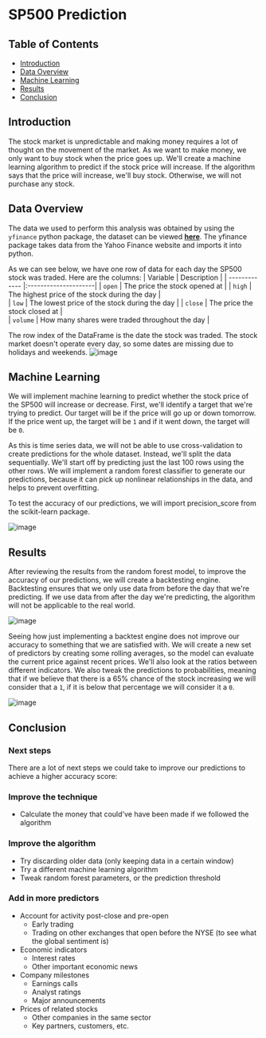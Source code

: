 # SP500 Prediction

## Table of Contents
* [Introduction](#introduction)
* [Data Overview](#data-overview)
* [Machine Learning](#machine-learning)
* [Results](#results)
* [Conclusion](#conclusion)

## Introduction

The stock market is unpredictable and making money requires a lot of thought on the movement of the market. As we want to make money, we only want to buy stock when the price goes up. We'll create a machine learning algorithm to predict if the stock price will increase. If the algorithm says that the price will increase, we'll buy stock. Otherwise, we will not purchase any stock.

## Data Overview

The data we used to perform this analysis was obtained by using the `yfinance` python package, the dataset can be viewed **[here](https://github.com/jidafan/SP500-Prediction/blob/main/sp500.csv)**. The yfinance package takes data from the Yahoo Finance website and imports it into python.

As we can see below, we have one row of data for each day the SP500 stock was traded.  Here are the columns:
| Variable      | Description           | 
| ------------- |:---------------------| 
| `open`     | The price the stock opened at    |
| `high`    | The highest price of the stock during the day          |   
| `low` | The lowest price of the stock during the day                                         |
| `close`    | The price the stock closed at          |   
| `volume` | How many shares were traded throughout the day                                       |

The row index of the DataFrame is the date the stock was traded.  The stock market doesn't operate every day, so some dates are missing due to holidays and weekends.
![image](https://github.com/jidafan/SP500-Prediction/assets/141703009/efd5dc8f-b188-4b46-a9d9-e84886939bfe)

## Machine Learning

We will implement machine learning to predict whether the stock price of the SP500 will increase or decrease. First, we'll identify a target that we're trying to predict.  Our target will be if the price will go up or down tomorrow. If the price went up, the target will be `1` and if it went down, the target will be `0`.

As this is time series data, we will not be able to use cross-validation to create predictions for the whole dataset. Instead, we'll split the data sequentially. We'll start off by predicting just the last 100 rows using the other rows.
We will implement a random forest classifier to generate our predictions, because it can pick up nonlinear relationships in the data, and helps to prevent overfitting.

To test the accuracy of our predictions, we will import precision_score from the scikit-learn package.

![image](https://github.com/jidafan/SP500-Prediction/assets/141703009/95e30edd-5aa4-43cc-9779-ddfa8bdc8689)

## Results 

After reviewing the results from the random forest model, to improve the accuracy of our predictions, we will create a backtesting engine. Backtesting ensures that we only use data from before the day that we're predicting. If we use data from after the day we're predicting, the algorithm will not be applicable to the real world.

![image](https://github.com/jidafan/SP500-Prediction/assets/141703009/f09623d9-f418-4b06-95d1-869bd70f3be4)

Seeing how just implementing a backtest engine does not improve our accuracy to something that we are satisfied with. We will create a new set of predictors by creating some rolling averages, so the model can evaluate the current price against recent prices.  We'll also look at the ratios between different indicators. We also tweak the predictions to probabilities, meaning that if we believe that there is a 65% chance of the stock increasing we will consider that a `1`, if it is below that percentage we will consider it a `0`.

![image](https://github.com/jidafan/SP500-Prediction/assets/141703009/0143444b-a318-43bc-965b-e834ea5b5c7a)


## Conclusion

### Next steps

There are a lot of next steps we could take to improve our predictions to achieve a higher accuracy score:

### Improve the technique

* Calculate the money that could've have been made if we followed the algorithm 

### Improve the algorithm

* Try discarding older data (only keeping data in a certain window)
* Try a different machine learning algorithm
* Tweak random forest parameters, or the prediction threshold

### Add in more predictors

* Account for activity post-close and pre-open
    * Early trading
    * Trading on other exchanges that open before the NYSE (to see what the global sentiment is)
* Economic indicators
    * Interest rates
    * Other important economic news
* Company milestones
    * Earnings calls
    * Analyst ratings
    * Major announcements
* Prices of related stocks
    * Other companies in the same sector
    * Key partners, customers, etc.
